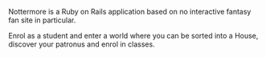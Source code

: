 Nottermore is a Ruby on Rails application based on no interactive fantasy fan site in particular. 

Enrol as a student and enter a world where you can be sorted into a House, discover your patronus and enrol in classes.
